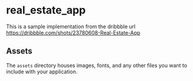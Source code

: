 # real_estate_app

This is a sample implementation from the dribbble url
https://dribbble.com/shots/23780608-Real-Estate-App


## Assets

The `assets` directory houses images, fonts, and any other files you want to
include with your application.

